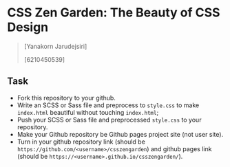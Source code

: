 # CSS Zen Garden: The Beauty of CSS Design

> [Yanakorn Jarudejsiri]
>  
> [6210450539]

## Task

* Fork this repository to your github.
* Write an SCSS or Sass file and preprocess to `style.css` to make `index.html` beautiful without touching `index.html`;
* Push your SCSS or Sass file and preprocessed `style.css` to your repository.
* Make your Github repository be Github pages project site (not user site).
* Turn in your github repository link (should be `https://github.com/<username>/csszengarden`) and github pages link (should be `https://<username>.github.io/csszengarden/`).
